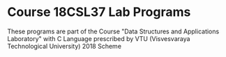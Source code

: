 # Course 18CSL37 Lab Programs

These programs are part of the Course "Data Structures and Applications Laboratory" with C Language prescribed by VTU (Visvesvaraya Technological University) 2018 Scheme